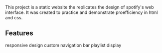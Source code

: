 This project is a static website the replicates the design of spotify's web interface. It was created to practice and demonstrate proefficiency in html and css.
## Features
responsive design 
custom navigation bar 
playlist display 